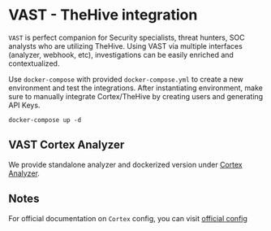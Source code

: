 # VAST - TheHive integration

`VAST` is perfect companion for Security specialists, threat hunters, SOC analysts who are utilizing TheHive. Using VAST via multiple interfaces (analyzer, webhook, etc), investigations can be easily enriched and contextualized.

Use `docker-compose` with provided `docker-compose.yml` to create a new environment and test the integrations. After instantiating environment, make sure to manually integrate Cortex/TheHive by creating users and generating API Keys.

```
docker-compose up -d
```

## VAST Cortex Analyzer
We provide standalone analyzer and dockerized version under [Cortex Analyzer](analyzers/VAST/).

## Notes
For official documentation on `Cortex` config, you can visit [official config](https://github.com/TheHive-Project/Cortex/blob/master/conf/application.sample)
